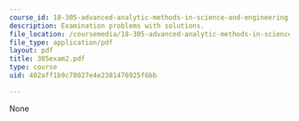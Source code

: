 ```yaml
---
course_id: 18-305-advanced-analytic-methods-in-science-and-engineering-fall-2004
description: Examination problems with solutions.
file_location: /coursemedia/18-305-advanced-analytic-methods-in-science-and-engineering-fall-2004/402aff1b9c78027e4e2381476925f6bb_305exam2.pdf
file_type: application/pdf
layout: pdf
title: 305exam2.pdf
type: course
uid: 402aff1b9c78027e4e2381476925f6bb

---
```

None